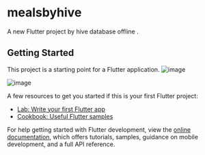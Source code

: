 # mealsbyhive

A new Flutter project by hive database offline .

## Getting Started

This project is a starting point for a Flutter application.
![image](https://github.com/user-attachments/assets/8ff13dee-6e88-4ec6-be04-7d50b31d5f07)

![image](https://github.com/user-attachments/assets/ed1c9eb9-0868-43c5-b406-46422f0867e9)


A few resources to get you started if this is your first Flutter project:

- [Lab: Write your first Flutter app](https://docs.flutter.dev/get-started/codelab)
- [Cookbook: Useful Flutter samples](https://docs.flutter.dev/cookbook)

For help getting started with Flutter development, view the
[online documentation](https://docs.flutter.dev/), which offers tutorials,
samples, guidance on mobile development, and a full API reference.
